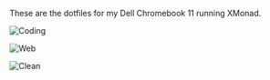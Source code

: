 These are the dotfiles for my Dell Chromebook 11 running XMonad. 

![Coding](http://a.pomf.se/ktqxxc.png)

![Web](http://a.pomf.se/tgskyx.png)

![Clean](http://a.pomf.se/jdytym.png)
